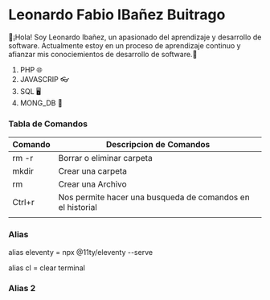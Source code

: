 # Leonardo Fabio IBañez Buitrago 
👋¡Hola! Soy Leonardo Ibañez, un apasionado del aprendizaje y desarrollo de software. Actualmente estoy en un proceso de aprendizaje continuo y afianzar mis conociemientos de desarrollo de software.🚀

1. PHP 🌐
2. JAVASCRIP 👓
3. SQL 🖥️
4. MONG_DB 📄


### Tabla de Comandos 

| Comando           | Descripcion de Comandos                                    |
|-------------------|------------------------------------------------------------|
| rm -r             | Borrar o eliminar carpeta                                  |
| mkdir             | Crear una carpeta                                          |
| rm                | Crear una Archivo                                          |
| Ctrl+r            | Nos permite hacer una busqueda de comandos en el historial |
|                                                                                |

### Alias

alias eleventy = npx @11ty/eleventy --serve <br>

alias cl = clear terminal  

### Alias 2

 


